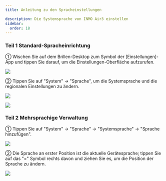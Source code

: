 ```yaml
---
title: Anleitung zu den Spracheinstellungen

description: Die Systemsprache von INMO Air3 einstellen
sidebar:
  order: 18
---
```


### Teil 1 Standard-Spracheinrichtung

① Wischen Sie auf dem Brillen-Desktop zum Symbol der \[Einstellungen]-App und tippen Sie darauf, um die Einstellungen-Oberfläche aufzurufen.

![](public/images/air3/de/language-setting-1.png)

② Tippen Sie auf "System" → "Sprache", um die Systemsprache und die regionalen Einstellungen zu ändern.

![](public/images/air3/de/language-setting-2.png)

![](public/images/air3/de/language-setting-3.png)

### Teil 2 Mehrsprachige Verwaltung

① Tippen Sie auf "System" → "Sprache" → "Systemsprache" → "Sprache hinzufügen".

![](public/images/air3/de/language-setting-4.png)

② Die Sprache an erster Position ist die aktuelle Gerätesprache; tippen Sie auf das "=" Symbol rechts davon und ziehen Sie es, um die Position der Sprache zu ändern.

![](public/images/air3/de/language-setting-5.png)